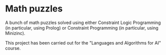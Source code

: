 # Math puzzles

A bunch of math puzzles solved using either Constraint Logic Programming (in particular, using Prolog) or Constraint Programming (in particular, using Minizinc).

This project has been carried out for the "Languages and Algorithms for AI" course.

